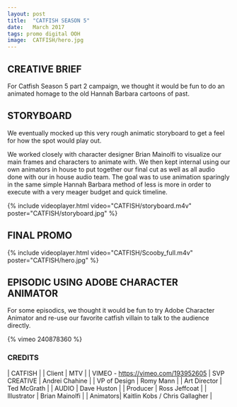 ```yaml
---
layout: post
title:  "CATFISH SEASON 5"
date:   March 2017
tags: promo digital OOH
image:	CATFISH/hero.jpg	
---
```


## CREATIVE BRIEF

For Catfish Season 5 part 2 campaign, we thought it would be fun to do an animated homage to the old Hannah Barbara cartoons of past.  

## STORYBOARD

We eventually mocked up this very rough animatic storyboard to get a feel for how the spot would play out. 

We worked closely with character designer Brian Mainolfi to visualize our main frames and characters to animate with.  We then kept internal using our own animators in house to put together our final cut as well as all audio done with our in house audio team.  The goal was to use animation sparingly in the same simple Hannah Barbara method of less is more in order to execute with a very meager budget and quick timeline.  

{% include videoplayer.html video="CATFISH/storyboard.m4v" poster="CATFISH/storyboard.jpg" %}

## FINAL PROMO

{% include videoplayer.html video="CATFISH/Scooby_full.m4v" poster="CATFISH/hero.jpg" %}

## EPISODIC USING ADOBE CHARACTER ANIMATOR

For some episodics, we thought it would be fun to try Adobe Character Animator and re-use our favorite catfish villain to talk to the audience directly. 

{% vimeo 240878360 %}


### CREDITS

| CATFISH |
| Client | MTV |
| VIMEO - https://vimeo.com/193952605
| SVP CREATIVE | Andrei Chahine |
| VP of Design |    Romy Mann |
| Art Director |    Ted McGrath |
| AUDIO | Dave Huston |
| Producer |    Ross Jeffcoat |
| Illustrator | Brian Mainolfi |
| Animators|      Kaitlin Kobs / Chris Gallagher |
